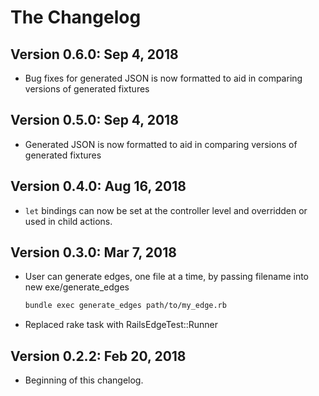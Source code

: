 # The Changelog

## Version 0.6.0: Sep 4, 2018

- Bug fixes for generated JSON is now formatted to aid in comparing versions of generated fixtures


## Version 0.5.0: Sep 4, 2018

- Generated JSON is now formatted to aid in comparing versions of generated fixtures


## Version 0.4.0: Aug 16, 2018

- `let` bindings can now be set at the controller level and overridden or used in child actions.


## Version 0.3.0: Mar 7, 2018

- User can generate edges, one file at a time, by passing filename into new exe/generate_edges

    ```sh
    bundle exec generate_edges path/to/my_edge.rb
    ```

- Replaced rake task with RailsEdgeTest::Runner


## Version 0.2.2: Feb 20, 2018

- Beginning of this changelog.
